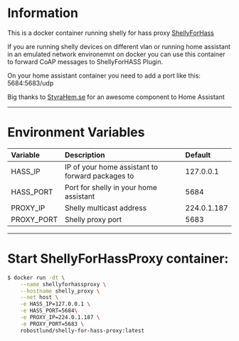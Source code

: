 # Information
This is a docker container running shelly for hass proxy [ShellyForHass](https://github.com/StyraHem/ShellyForHASS)

If you are running shelly devices on different vlan or running home assistant in an emulated network environemnt on docker you can use this container to forward CoAP messages to ShellyForHASS Plugin.

On your home assistant container you need to add a port like this: 5684:5683/udp

Big thanks to [StyraHem.se](https://www.styrahem.se/c/126/shelly) for an awesome component to Home Assistant

----------
# Environment Variables
| Variable | Description | Default |
| :--- | :--- | :---  |
| HASS_IP | IP of your home assistant to forward packages to | 127.0.0.1 |
| HASS_PORT | Port for shelly in your home assistant | 5684|
| PROXY_IP | Shelly multicast address | 224.0.1.187 |
| PROXY_PORT | Shelly proxy port | 5683 |


----------
# Start ShellyForHassProxy container:
```sh
$ docker run -dt \
    --name shellyforhassproxy \
    --hostname shelly_proxy \
    --net host \
    -e HASS_IP=127.0.0.1 \
    -e HASS_PORT=5684\
    -e PROXY_IP=224.0.1.187 \
    -e PROXY_PORT=5683 \
    robostlund/shelly-for-hass-proxy:latest
```